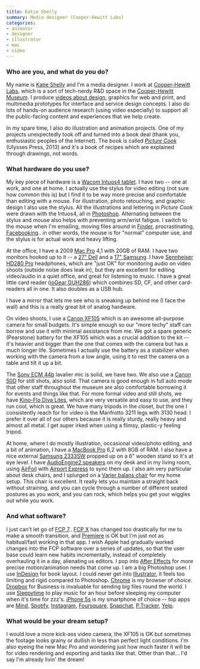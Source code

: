 ```yaml
---
title: Katie Shelly
summary: Media designer (Cooper-Hewitt Labs)
categories:
- animator
- designer
- illustrator
- mac
- video
---
```


### Who are you, and what do you do?

My name is [Katie Shelly](http://katieshelly.com/ "Katie's website.") and I'm a media designer. I work at [Cooper-Hewitt Labs](http://labs.cooperhewitt.org/ "The Cooper-Hewitt Labs site."), which is a sort of tech-nerdy R&D space in the [Cooper-Hewitt Museum](http://www.cooperhewitt.org/ "The Cooper-Hewitt Smithsonian museum site."). I produce [videos about design](https://www.youtube.com/user/cooperhewitt/ "The Cooper-Hewitt YouTube account."), graphics for web and print, and multimedia prototypes for interface and service design concepts. I also do lots of hands-on audience research (using video especially) to support all the public-facing content and experiences that we help create.

In my spare time, I also do illustration and animation projects. One of my projects unexpectedly took off and turned into a book deal (thank you, enthusiastic peoples of the Internet). The book is called *[Picture Cook](http://www.amazon.com/gp/product/1612432344/ "Katie's book on Amazon.")* (Ulysses Press, 2013) and it's a book of recipes which are explained through drawings, not words.

### What hardware do you use?

My key piece of hardware is a [Wacom Intuos4 tablet][intuos]. I have two -- one at work, and one at home. I actually use the stylus for video editing (not sure how common this is) but I find it to be way more precise and comfortable than editing with a mouse. For illustration, photo retouching, and graphic design I also use the stylus. All the illustrations and lettering in *Picture Cook* were drawn with the Intuos4, all in [Photoshop][]. Alternating between the stylus and mouse also helps with preventing arm/wrist fatigue. I switch to the mouse when I'm emailing, moving files around in [Finder][], procrastinating, [Facebooking][facebook].. in other words, the mouse is for "normal" computer use, and the stylus is for actual work and heavy lifting.

At the office, I have a 2009 [Mac Pro][mac-pro] 4,1 with 20GB of RAM. I have two monitors hooked up to it -- a [27" Dell][ultrasharp-2707wfp] and a [17" Samsung][syncmaster-720n]. I have [Sennheiser HD280 Pro][hd-280-pro] headphones, which are "just OK" for monitoring audio on video shoots (outside noise does leak in), but they are excellent for editing video/audio in a quiet office, and great for listening to music. I have a great little card reader ([ioGear GUH286][guh286]) which combines SD, CF, and other card-readers all in one. It also doubles as a USB hub.

I have a mirror that lets me see who is sneaking up behind me (I face the wall) and this is a really great bit of analog hardware.

On video shoots, I use a [Canon XF105][xf105] which is an awesome all-purpose camera for small budgets. It's simple enough so our "more techy" staff can borrow and use it with minimal assistance from me. We got a spare generic (Pearstone) battery for the XF105 which was a crucial addition to the kit -- it's heavier and bigger than the one that comes with the camera but has a much longer life. Sometimes I actually use the battery as a stabilizer when working with the camera from a low angle, using it to rest the camera on a table and tilt it up a bit.

The [Sony ECM 44b][ecm44b] lavalier mic is solid, we have two. We also use a [Canon 50D][eos-50d] for still shots, also solid. That camera is good enough in full auto mode that other staff throughout the museum are also comfortable borrowing it for events and things like that. For more formal video and still shots, we have [Kino-Flo Diva Lites][diva-lite-201], which are very versatile and easy to use, and they run cool, which is great. We have many tripods in the closet, but the one I consistently reach for for video is the Manfrotto 3211 legs with 3130 head. I prefer it over all of our others because it is really sturdy, really heavy and almost all metal. I get super irked when using a flimsy, plastic-y feeling tripod.

At home, where I do mostly illustration, occasional video/photo editing, and a bit of animation, I have a [MacBook Pro][macbook-pro] 6,2 with 8GB of RAM. I also have a nice external [Samsung 2333SW][syncmaster-2333sw] propped up on a 6" wooden stand so it's at eye level. I have [AudioEngine2 speakers][a2-plus] on my desk and in my living room, using [AirFoil][] with [Airport Express][airport-express] to sync them up. I also am very particular about desk chairs, and I splurged on a [Varier balans chair][balans] for my home setup. This chair is excellent. It really lets you maintain a straight back without straining, and you can cycle through a number of different seated postures as you work, and you can rock, which helps you get your wiggles out while you work.

### And what software?

I just can't let go of [FCP 7][final-cut-pro].. [FCP X][final-cut-pro] has changed too drastically for me to make a smooth transition, and [Premiere][] is OK but I'm just not as habitual/fast working in that app. I wish Apple had gradually worked changes into the FCP software over a series of updates, so that the user base could learn new habits incrementally, instead of completely overhauling it in a day, alienating us editors. I pop into [After Effects][after-effects] for more precise motion/animation needs that come up. I am a big Photoshop user. I use [InDesign][] for book layout. I could never get into [Illustrator][], it feels too limiting and rigid compared to Photoshop. [Chrome][] is my browser of choice. [Dropbox][] for Business is invaluable for sending big files round the world. I use [Sleepytime][] to play music for an hour before sleeping my computer when it's time for zzz's. [iPhone 5s][iphone-5s] is my smartphone of choice -- top apps are [Mind][mind-ios], [Spotify][spotify-ios], [Instagram][instagram-ios], [Foursquare][foursquare-ios], [Snapchat][snapchat-ios], [P.Tracker][period-tracker-deluxe-ios], [Yelp][yelp-ios].

### What would be your dream setup?

I would love a more kick-ass video camera, the XF105 is OK but sometimes the footage looks grainy or dullish in less than perfect light conditions. I'm also eyeing the new Mac Pro and wondering just how much faster it will be for video rendering and exporting and tasks like that. Other than that... I'd say I'm already livin' the dream!

[ultrasharp-2707wfp]: https://www.amazon.com/Dell-UltraSharp-2707WFP-Widescreen-Adjustable/dp/B000YGEKFQ "A 27 inch LCD screen."
[intuos]: https://www.wacom.com/en-us/products/pen-tablets/intuos "A pen tablet."
[iphone-5s]: https://en.wikipedia.org/wiki/IPhone_5S "A smartphone."
[guh286]: https://www.iogear.com/product/GUH286/ "A USB hub and card reader."
[syncmaster-2333sw]: https://www.amazon.com/Samsung-2333SW-23-Inch-Widescreen-Monitor/dp/B001P5CAV6 "A 23 inch LCD monitor."
[syncmaster-720n]: https://www.amazon.com/Samsung-SyncMaster-720N-17-inch-Monitor/dp/B000I4PS3W "A 17 inch LCD screen."
[a2-plus]: https://audioengineusa.com/Store/Powered-Speaker-Systems/A2-plus-B-Powered-Desktop-Speakers "Desktop speakers."
[airport-express]: https://www.apple.com/airport-express/ "A small wireless access point."
[hd-280-pro]: https://www.amazon.com/Sennheiser-HD-280-Pro-Headphones/dp/B000065BPB "Closed stereo headphones."
[macbook-pro]: https://www.apple.com/macbook-pro/ "A laptop."
[mac-pro]: https://www.apple.com/mac-pro/ "The Intel-based Mac tower computer."
[diva-lite-201]: https://www.bhphotovideo.com/c/product/258611-REG/Kino_Flo_KIT_D2_120_Diva_Lite_200_1_Fluorescent.html "A lighting fixture for video recording."
[xf105]: https://www.usa.canon.com/cusa/professional/products/professional_cameras/hd_video_cameras/xf105 "An HD camcorder."
[eos-50d]: https://en.wikipedia.org/wiki/Canon_EOS_50D "A 15.1 megapixel DSLR camera."
[ecm44b]: https://pro.sony.com/bbsc/ssr/product-ECM44B/ "A lavalier microphone."
[balans]: https://www.varierfurniture.com/Products/Prevent/Variable-balans-R "A kneeling chair."
[illustrator]: https://www.adobe.com/products/illustrator.html "A vector graphics editor."
[indesign]: https://www.adobe.com/products/indesign.html "A desktop/web publishing application."
[instagram-ios]: https://itunes.apple.com/us/app/instagram/id389801252 "A photo taking/sharing app."
[snapchat-ios]: https://itunes.apple.com/us/app/snapchat/id447188370 "An image chatting app."
[spotify-ios]: https://itunes.apple.com/us/app/spotify/id324684580 "An iOS client for the music service."
[sleepytime]: http://www.irradiated.net/?page=sleepytime "A Mac sleep timer and alarm clock."
[after-effects]: https://www.adobe.com/products/aftereffects.html "Motion graphics and video editing software."
[airfoil]: http://www.rogueamoeba.com/airfoil/ "Send audio wherever you want it."
[finder]: https://en.wikipedia.org/wiki/Finder_(software) "A file manager included with Mac OS X."
[final-cut-pro]: https://en.wikipedia.org/wiki/Final_Cut_Pro "A nonlinear video editor."
[facebook]: https://www.facebook.com/ "A social networking site."
[foursquare-ios]: https://itunes.apple.com/us/app/foursquare/id306934924 "An iPhone client for the social location game."
[mind-ios]: https://itunes.apple.com/app/mind/id419702358 "A meditation timer app."
[chrome]: https://www.google.com/intl/en/chrome/browser/ "A WebKit-based browser, where each tab runs in its own thread."
[dropbox]: https://www.dropbox.com/ "Online syncing and storage."
[yelp-ios]: https://itunes.apple.com/app/yelp/id284910350?mt=8 "An iPhone app for accessing Yelp reviews."
[period-tracker-deluxe-ios]: https://itunes.apple.com/us/app/period-tracker-deluxe/id289084315 "An app for tracking your periods."
[photoshop]: https://www.adobe.com/products/photoshop.html "A bitmap image editor."
[premiere]: https://www.adobe.com/products/premiere.html "A video editing suite."
